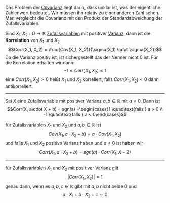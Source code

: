 
Das Problem der [Covarianz](Covarianz.md) liegt darin, dass unklar ist, was der eigentliche Zahlenwert bedeutet. Wir müssen ihn relativ zu einer anderen Zahl sehen. Man vergleicht die Covarianz mit den Produkt der Standardabweichung der Zufallsvariablen:

Sind $X_1, X_2: \Omega \to \mathbb R$ [Zufallsvariablen](Zufallsvariablen.md) mit positiver [Varianz](Varianz.md), dann ist die __Korrelation__ von $X_1$ und $X_2$
$$Corr(X_1, X_2) = \frac{Cov(X_1, X_2)}{\sigma(X_1) \cdot \sigma(X_2)}$$
Da die Varianz positiv ist, ist sichergestellt das der Nenner nicht $0$ ist. Für die Korrelation erhalten wir dann:
$$-1 \le Corr(X_1, X_2) \le 1$$
eine $Corr(X_1, X_2) > 0$ heißt $X_1$ und $X_2$ korreliert, falls $Corr(X_1, X_2) < 0$ dann antikorreliert.

---

Sei $X$ eine Zufallsvariable mit positiver Varianz $a, b \in\mathbb R$ mit
$a\not = 0$. Dann ist
$$Corr(X, a\cdot X + b) = sgn(a) =\begin{cases}1 \quad\text{falls } a > 0 \\ -1 \quad\text{falls } a < 0\end{cases}$$

für Zufallsvariablen $X_1$ und $X_2$ und $a, b\in\mathbb R$ ist 
$$Cov(X_1, a \cdot X_2 + b) = a\cdot Cov(X_1, X_2)$$
und falls $X_1$ und $X_2$ positive Varianz haben und $a\not = 0$ ist haben wir 
$$Corr(X_1, a\cdot X_2 + b) = sgn(a) \cdot Corr(X_1, X-2)$$


---

für [Zufallsvariablen](Zufallsvariablen.md) $X_1$ und $X_2$ mit positiver [Varianz](Varianz.md) gilt
$$|Corr(X_1, X_2)| = 1$$
genau dann, wenn es $a, b, c\in\mathbb R$ gibt mit $a, b$ nicht beide $0$ und
$$a\cdot X_1 + b\cdot X_2 + c\sim 0$$
